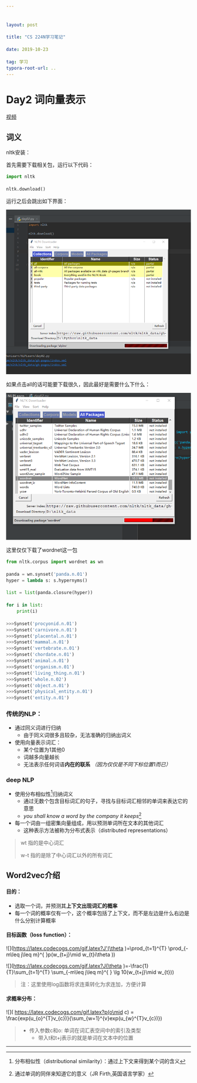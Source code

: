 ```yaml
---


layout: post

title: "CS 224N学习笔记"

date: 2019-10-23

tag: 学习
typora-root-url: ..
---
```




# Day2 词向量表示



[视频](https://www.bilibili.com/video/av41393758)





## 词义

nltk安装：

首先需要下载相关包，运行以下代码：

```python
import nltk

nltk.download()
```

运行之后会跳出如下界面：

![正常下载界面](/images/posts/nlp02/nltkdl.png)

如果点击all的话可能要下载很久，因此最好是需要什么下什么：

![](/images/posts/nlp02/nltkdl2.png)

这里仅仅下载了wordnet这一包

```python
from nltk.corpus import wordnet as wn

panda = wn.synset('panda.n.01')
hyper = lambda s: s.hypernyms()

list = list(panda.closure(hyper))

for i in list:
    print(i)
    
>>>Synset('procyonid.n.01')
>>>Synset('carnivore.n.01')
>>>Synset('placental.n.01')
>>>Synset('mammal.n.01')
>>>Synset('vertebrate.n.01')
>>>Synset('chordate.n.01')
>>>Synset('animal.n.01')
>>>Synset('organism.n.01')
>>>Synset('living_thing.n.01')
>>>Synset('whole.n.02')
>>>Synset('object.n.01')
>>>Synset('physical_entity.n.01')
>>>Synset('entity.n.01')
```



### 传统的NLP：

- 通过同义词进行归纳
  - 由于同义词很多且较杂，无法准确的归纳出词义
- 使用向量表示词汇：
  - 某个位置为1其他0
  - 词越多向量越长
  - 无法表示任何词语**内在的联系** *（因为仅仅是不同下标位置1而已）*



### deep NLP

- 使用分布相似性[^1]归纳词义
  - 通过无数个包含目标词汇的句子，寻找与目标词汇相邻的单词来表达它的意思
  - *you shall know a word by the company it keeps*[^2]
- 每一个词由一组密集向量组成，用以预测单词所在文本的其他词汇
  - 这种表示方法被称为分布式表示（distributed representations）



> wt 指的是中心词汇
>
> w-t 指的是除了中心词汇以外的所有词汇



## Word2vec介绍

#### 目的：

- 选取一个词，并预测其**上下文出现词汇的概率**
- 每一个词的概率仅有一个，这个概率包括了上下文，而不是左边是什么右边是什么分别计算概率

#### 目标函数（loss function）：

![](https://latex.codecogs.com/gif.latex?J'(\theta )=\prod_{t=1}^{T} \prod_{-m\leq j\leq m}^{ }p(w_{t+j}\mid w_{t}i\theta ))

![](https://latex.codecogs.com/gif.latex?J(\theta )=-\frac{1}{T}\sum_{t=1}^{T} \sum_{-m\leq j\leq m}^{ } \lg 10(w_{t+j}\mid w_{t}))

> 注：这里使用log函数将求连乘转化为求连加，方便计算

#### 求概率分布：

![]( https://latex.codecogs.com/gif.latex?p(o\mid c) = \frac{exp(u_{o}^{T}v_{c})}{\sum_{w=1}^{v}exp(u_{w}^{T}v_{c})})

> - 传入参数c和o: 单词在词汇表空间中的索引及类型
>   - 带入t和t+j表示的就是单词在文本中的位置
>
> 

------




[^1]:  分布相似性（distributional similarity）：通过上下文来得到某个词的含义
[^2]:  通过单词的同伴来知道它的意义（JR Firth,英国语言学家）

